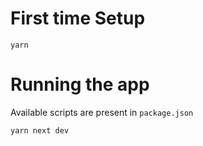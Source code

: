 # First time Setup

```
yarn
```

# Running the app

Available scripts are present in `package.json`

```
yarn next dev
```
